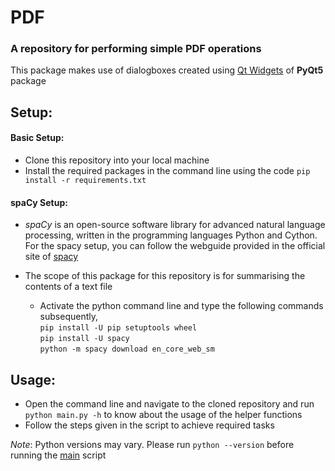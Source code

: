 # PDF
### __A repository for performing simple PDF operations__
This package makes use of dialogboxes created using 
[Qt Widgets](https://pythonspot.com/pyqt5-file-dialog/) of **PyQt5** package

## **Setup**:
#### **Basic Setup**:

  * Clone this repository into your local machine
  * Install the required packages in the command line using the code `pip install -r requirements.txt`
  
#### **spaCy Setup**:
* _spaCy_ is an open-source software library for advanced natural language processing, written in the programming languages Python and Cython.
  For the spacy setup, you can follow the webguide provided in the official site of [spacy](https://spacy.io/usage)
* The scope of this package for this repository is for summarising the contents of a text file


  * Activate the python command line and type the following commands subsequently,\
    `pip install -U pip setuptools wheel`\
    `pip install -U spacy`\
    `python -m spacy download en_core_web_sm`


## **Usage**:
  * Open the command line and navigate to the cloned repository and run  `python main.py -h` to know about the usage of the helper functions 
  * Follow the steps given in the script to achieve required tasks
  
  *Note*: Python versions may vary. Please run `python --version` before running the [main](./main.py) script

  
